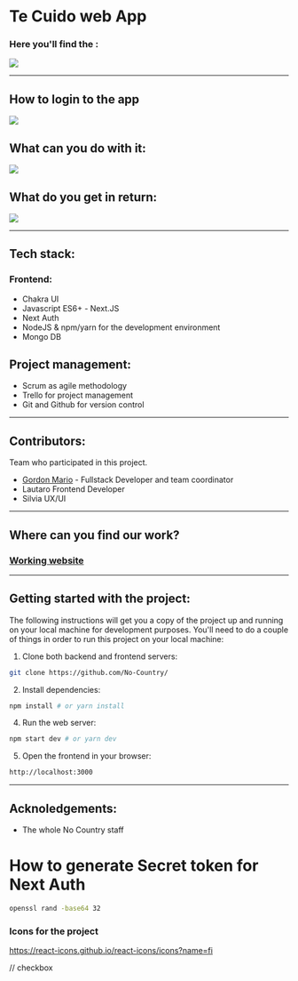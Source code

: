 # Te Cuido web App

### Here you'll find the :

![](./images/frontend.jpg)

---

## How to login to the app

![](./images/backend-admin.jpg)

## What can you do with it:

![](./images/backend-dashboard.jpg)

## What do you get in return:

![](./images/backend-API-rest.jpg)

---

## Tech stack:

### Frontend:

- Chakra UI
- Javascript ES6+ - Next.JS
- Next Auth
- NodeJS & npm/yarn for the development environment
- Mongo DB

## Project management:

- Scrum as agile methodology
- Trello for project management
- Git and Github for version control

---

## Contributors:

Team who participated in this project.

- [Gordon Mario](https://github.com/maegop) - Fullstack Developer and team coordinator
- Lautaro Frontend Developer
- Silvia UX/UI

---

## Where can you find our work?

### [Working website](http://no-country-c03-g57-frontend.herokuapp.com/)

---

## Getting started with the project:

The following instructions will get you a copy of the project up and running on your local machine for development purposes.
You'll need to do a couple of things in order to run this project on your local machine:

1. Clone both backend and frontend servers:

```sh
git clone https://github.com/No-Country/
```

2. Install dependencies:

```sh
npm install # or yarn install
```

4. Run the web server:

```sh
npm start dev # or yarn dev
```

5. Open the frontend in your browser:

```sh
http://localhost:3000
```

---

## Acknoledgements:

- The whole No Country staff

# How to generate Secret token for Next Auth

```sh
openssl rand -base64 32
```

### Icons for the project

https://react-icons.github.io/react-icons/icons?name=fi

// checkbox 
